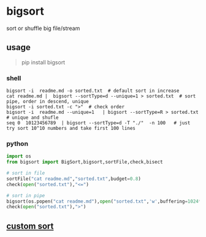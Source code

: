 # bigsort
sort or shuffle big file/stream

## usage
> pip install bigsort 

### shell

```shell
bigsort -i  readme.md -o sorted.txt  # default sort in increase 
cat readme.md |  bigsort --sortType=d --unique=1 > sorted.txt  # sort pipe, order in descend, unique
bigsort -i sorted.txt -c ">"  # check order
bigsort -i  readme.md --unique=1   | bigsort --sortType=R > sorted.txt   # unique and shufle 
seq 0  10123456789  | bigsort --sortType=d -T "./"  -n 100   # just try sort 10^10 numbers and take first 100 lines
```

### python

```python
import os
from bigsort import BigSort,bigsort,sortFile,check,bisect

# sort in file
sortFile("cat readme.md","sorted.txt",budget=0.8)
check(open("sorted.txt"),"<=")

# sort in pipe
bigsort(os.popen("cat readme.md"),open("sorted.txt",'w',buffering=1024*1024),unique=1,sortType="d",budget=0.8)
check(open("sorted.txt"),">")
```

## [custom sort](demo.py)
